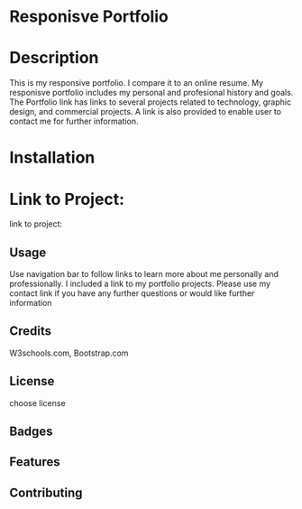 # Responisve Portfolio

# Description

<p>This is my responsive portfolio. I compare it to an online resume. My responisve portfolio includes my personal and profesional history and goals. The Portfolio link has links to several projects related to technology, graphic design, and commercial projects. A link is also provided to enable user to contact me for further information.</p>


# Installation
<h1>Link to Project:</h1>

<p>link to project:</p>



## Usage 

Use navigation bar to follow links to learn more about me personally and professionally. I included a link to my portfolio projects. Please use my contact link if you have any further questions or would like further information



## Credits


W3schools.com, Bootstrap.com



## License

choose license



## Badges



## Features



## Contributing






